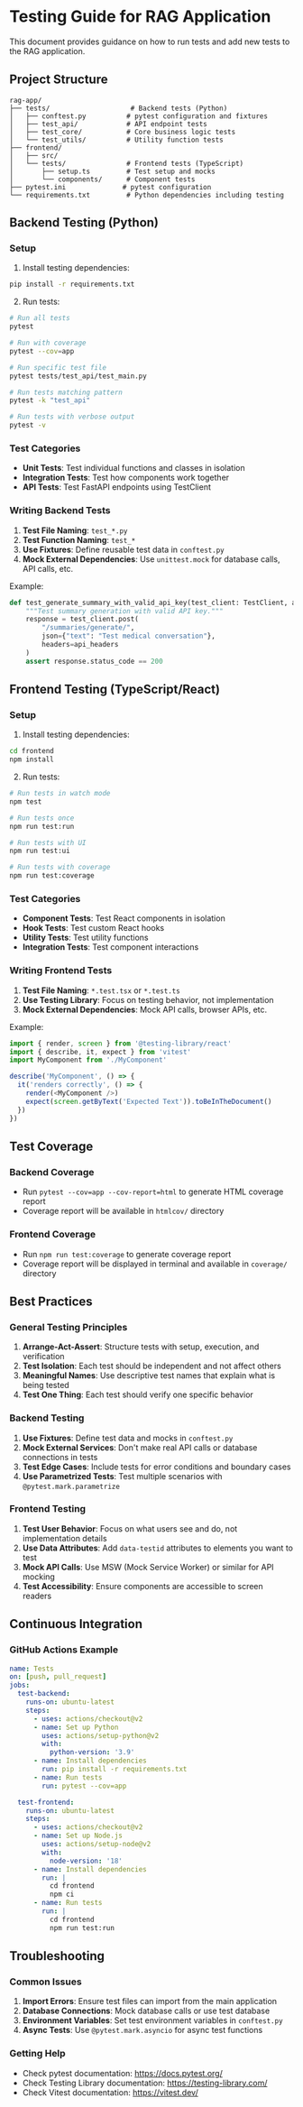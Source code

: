 # Testing Guide for RAG Application

This document provides guidance on how to run tests and add new tests to the RAG application.

## Project Structure

```
rag-app/
├── tests/                    # Backend tests (Python)
│   ├── conftest.py          # pytest configuration and fixtures
│   ├── test_api/            # API endpoint tests
│   ├── test_core/           # Core business logic tests
│   └── test_utils/          # Utility function tests
├── frontend/
│   ├── src/
│   └── tests/               # Frontend tests (TypeScript)
│       ├── setup.ts         # Test setup and mocks
│       └── components/      # Component tests
├── pytest.ini              # pytest configuration
└── requirements.txt         # Python dependencies including testing
```

## Backend Testing (Python)

### Setup

1. Install testing dependencies:
```bash
pip install -r requirements.txt
```

2. Run tests:
```bash
# Run all tests
pytest

# Run with coverage
pytest --cov=app

# Run specific test file
pytest tests/test_api/test_main.py

# Run tests matching pattern
pytest -k "test_api"

# Run tests with verbose output
pytest -v
```

### Test Categories

- **Unit Tests**: Test individual functions and classes in isolation
- **Integration Tests**: Test how components work together
- **API Tests**: Test FastAPI endpoints using TestClient

### Writing Backend Tests

1. **Test File Naming**: `test_*.py`
2. **Test Function Naming**: `test_*`
3. **Use Fixtures**: Define reusable test data in `conftest.py`
4. **Mock External Dependencies**: Use `unittest.mock` for database calls, API calls, etc.

Example:
```python
def test_generate_summary_with_valid_api_key(test_client: TestClient, api_headers):
    """Test summary generation with valid API key."""
    response = test_client.post(
        "/summaries/generate/", 
        json={"text": "Test medical conversation"}, 
        headers=api_headers
    )
    assert response.status_code == 200
```

## Frontend Testing (TypeScript/React)

### Setup

1. Install testing dependencies:
```bash
cd frontend
npm install
```

2. Run tests:
```bash
# Run tests in watch mode
npm test

# Run tests once
npm run test:run

# Run tests with UI
npm run test:ui

# Run tests with coverage
npm run test:coverage
```

### Test Categories

- **Component Tests**: Test React components in isolation
- **Hook Tests**: Test custom React hooks
- **Utility Tests**: Test utility functions
- **Integration Tests**: Test component interactions

### Writing Frontend Tests

1. **Test File Naming**: `*.test.tsx` or `*.test.ts`
2. **Use Testing Library**: Focus on testing behavior, not implementation
3. **Mock External Dependencies**: Mock API calls, browser APIs, etc.

Example:
```typescript
import { render, screen } from '@testing-library/react'
import { describe, it, expect } from 'vitest'
import MyComponent from './MyComponent'

describe('MyComponent', () => {
  it('renders correctly', () => {
    render(<MyComponent />)
    expect(screen.getByText('Expected Text')).toBeInTheDocument()
  })
})
```

## Test Coverage

### Backend Coverage
- Run `pytest --cov=app --cov-report=html` to generate HTML coverage report
- Coverage report will be available in `htmlcov/` directory

### Frontend Coverage
- Run `npm run test:coverage` to generate coverage report
- Coverage report will be displayed in terminal and available in `coverage/` directory

## Best Practices

### General Testing Principles

1. **Arrange-Act-Assert**: Structure tests with setup, execution, and verification
2. **Test Isolation**: Each test should be independent and not affect others
3. **Meaningful Names**: Use descriptive test names that explain what is being tested
4. **Test One Thing**: Each test should verify one specific behavior

### Backend Testing

1. **Use Fixtures**: Define test data and mocks in `conftest.py`
2. **Mock External Services**: Don't make real API calls or database connections in tests
3. **Test Edge Cases**: Include tests for error conditions and boundary cases
4. **Use Parametrized Tests**: Test multiple scenarios with `@pytest.mark.parametrize`

### Frontend Testing

1. **Test User Behavior**: Focus on what users see and do, not implementation details
2. **Use Data Attributes**: Add `data-testid` attributes to elements you want to test
3. **Mock API Calls**: Use MSW (Mock Service Worker) or similar for API mocking
4. **Test Accessibility**: Ensure components are accessible to screen readers

## Continuous Integration

### GitHub Actions Example

```yaml
name: Tests
on: [push, pull_request]
jobs:
  test-backend:
    runs-on: ubuntu-latest
    steps:
      - uses: actions/checkout@v2
      - name: Set up Python
        uses: actions/setup-python@v2
        with:
          python-version: '3.9'
      - name: Install dependencies
        run: pip install -r requirements.txt
      - name: Run tests
        run: pytest --cov=app

  test-frontend:
    runs-on: ubuntu-latest
    steps:
      - uses: actions/checkout@v2
      - name: Set up Node.js
        uses: actions/setup-node@v2
        with:
          node-version: '18'
      - name: Install dependencies
        run: |
          cd frontend
          npm ci
      - name: Run tests
        run: |
          cd frontend
          npm run test:run
```

## Troubleshooting

### Common Issues

1. **Import Errors**: Ensure test files can import from the main application
2. **Database Connections**: Mock database calls or use test database
3. **Environment Variables**: Set test environment variables in `conftest.py`
4. **Async Tests**: Use `@pytest.mark.asyncio` for async test functions

### Getting Help

- Check pytest documentation: https://docs.pytest.org/
- Check Testing Library documentation: https://testing-library.com/
- Check Vitest documentation: https://vitest.dev/ 